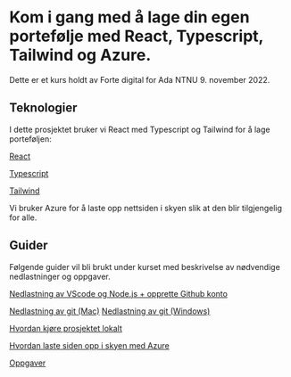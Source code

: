 # Kom i gang med å lage din egen portefølje med React, Typescript, Tailwind og Azure.

Dette er et kurs holdt av Forte digital for Ada NTNU 9. november 2022.

## Teknologier 

I dette prosjektet bruker vi React med Typescript og Tailwind for å lage porteføljen:

[React](https://reactjs.org/docs/getting-started.html)

[Typescript](https://www.typescriptlang.org/docs/)

[Tailwind](https://tailwindcss.com/docs/installation)

Vi bruker Azure for å laste opp nettsiden i skyen slik at den blir tilgjengelig for alle. 

## Guider

Følgende guider vil bli brukt under kurset med beskrivelse av nødvendige nedlastninger og oppgaver. 

[Nedlastning av VScode og Node.js + opprette Github konto](guides/00-downloads-mac.md)

[Nedlastning av git (Mac)](guides/01-GitMac.md)
[Nedlastning av git (Windows)](guides/01-GitWindows.md)

[Hvordan kjøre prosjektet lokalt](guides/02-RunProject.md)

[Hvordan laste siden opp i skyen med Azure](guides/03-DeployToAzure.md)

[Oppgaver](guides/04-Oppgaver.md)
